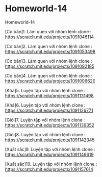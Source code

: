 # Homeworld-14
Homeworld-14

[Cơ bản]1. Làm quen với nhóm lệnh clone : https://scratch.mit.edu/projects/1091046114

[Cơ bản]2. Làm quen với nhóm lệnh clone : https://scratch.mit.edu/projects/1091053498

[Cơ bản]3. Làm quen với nhóm lệnh clone : https://scratch.mit.edu/projects/1091092185

[Cơ bản]4. Làm quen với nhóm lệnh clone : https://scratch.mit.edu/projects/1091096620

[Khá]5. Luyện tập với nhóm lệnh clone : https://scratch.mit.edu/projects/1091131498

[Khá]6. Luyện tập với nhóm lệnh clone : https://scratch.mit.edu/projects/1091126771

[Giỏi]7. Luyện tập với nhóm lệnh clone : https://scratch.mit.edu/projects/1091136352

[Giỏi]8. Luyện tập với nhóm lệnh clone : https://scratch.mit.edu/projects/1091142345

[Xuất sắc]9. Luyện tập với nhóm lệnh clone : https://scratch.mit.edu/projects/1091146619

[Xuất sắc]10. Luyện tập với nhóm lệnh clone : https://scratch.mit.edu/projects/1091157614
